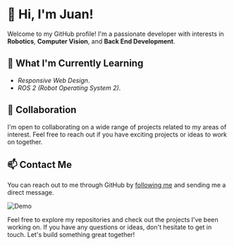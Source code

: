 # 👋 Hi, I'm Juan!

Welcome to my GitHub profile! I'm a passionate developer with interests in **Robotics**, **Computer Vision**, and **Back End Development**. 

## 🌱 What I'm Currently Learning

- *Responsive Web Design*.
- *ROS 2 (Robot Operating System 2)*.

## 💞 Collaboration

I'm open to collaborating on a wide range of projects related to my areas of interest. Feel free to reach out if you have exciting projects or ideas to work on together.

## 📫 Contact Me

You can reach out to me through GitHub by [following me](https://github.com/fectec) and sending me a direct message.

![Demo](https://media.tenor.com/V50_qmmw96QAAAAd/cat-head-bang.gif)

Feel free to explore my repositories and check out the projects I've been working on. If you have any questions or ideas, don't hesitate to get in touch. Let's build something great together!

<!---
fectec/fectec is a ✨ special ✨ repository because its `README.md` (this file) appears on your GitHub profile.
You can click the Preview link to take a look at your changes.
--->
